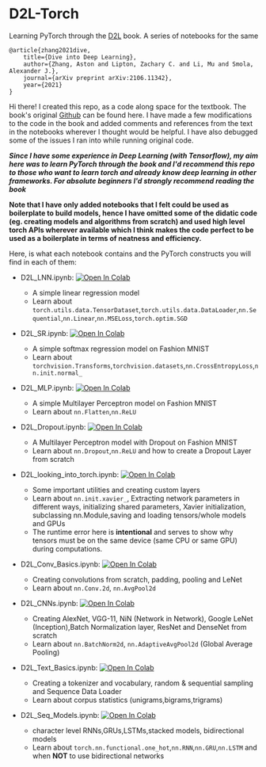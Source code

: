 # D2L-Torch
Learning PyTorch through the [D2L](https://d2l.ai/) book. A series of notebooks for the same

```
@article{zhang2021dive,
    title={Dive into Deep Learning},
    author={Zhang, Aston and Lipton, Zachary C. and Li, Mu and Smola, Alexander J.},
    journal={arXiv preprint arXiv:2106.11342},
    year={2021}
}
```

Hi there!
I created this repo, as a code along space for the textbook. The book's original [Github](https://github.com/d2l-ai/d2l-en) can be found here. I have made a few modifications to the code in the book and added comments and references from the text in the notebooks wherever I thought would be helpful. I have also debugged some of the issues I ran into while running original code.

_**Since I have some experience in Deep Learning (with Tensorflow), my aim here was to learn PyTorch through the book and I'd recommend this repo to those who want to learn torch and already know deep learning in other frameworks. For absolute beginners I'd strongly recommend reading the book**_

**Note that I have only added notebooks that I felt could be used as boilerplate to build models, hence I have omitted some of the didatic code (eg. creating models and algorithms from scratch) and used high level torch APIs wherever available which I think makes the code perfect to be used as a boilerplate in terms of neatness and efficiency.**



Here, is what each notebook contains and the PyTorch constructs you will find in each of them:
* D2L_LNN.ipynb: [![Open In Colab](https://colab.research.google.com/assets/colab-badge.svg)](https://colab.research.google.com/github/rajlm10/D2L-Torch/blob/main/D2L_LNN.ipynb)
  - A simple linear regression model 
  - Learn about `torch.utils.data.TensorDataset`,`torch.utils.data.DataLoader`,`nn.Sequential`,`nn.Linear`,`nn.MSELoss`,`torch.optim.SGD`
  
* D2L_SR.ipynb: [![Open In Colab](https://colab.research.google.com/assets/colab-badge.svg)](https://colab.research.google.com/github/rajlm10/D2L-Torch/blob/main/D2L_SR.ipynb)
  - A simple softmax regression model on Fashion MNIST 
  - Learn about `torchvision.Transforms`,`torchvision.datasets`,`nn.CrossEntropyLoss`,`nn.init.normal_`

* D2L_MLP.ipynb: [![Open In Colab](https://colab.research.google.com/assets/colab-badge.svg)](https://colab.research.google.com/github/rajlm10/D2L-Torch/blob/main/D2L_MLP.ipynb)
  - A simple Multilayer Perceptron model on Fashion MNIST 
  - Learn about `nn.Flatten`,`nn.ReLU`

* D2L_Dropout.ipynb: [![Open In Colab](https://colab.research.google.com/assets/colab-badge.svg)](https://colab.research.google.com/github/rajlm10/D2L-Torch/blob/main/D2L_Dropout.ipynb) 
  - A Multilayer Perceptron model with Dropout on Fashion MNIST 
  - Learn about `nn.Dropout`,`nn.ReLU` and how to create a Dropout Layer from scratch

* D2L_looking_into_torch.ipynb: [![Open In Colab](https://colab.research.google.com/assets/colab-badge.svg)](https://colab.research.google.com/github/rajlm10/D2L-Torch/blob/main/D2L_looking_into_torch.ipynb)
  - Some important utilities and creating custom layers
  - Learn about `nn.init.xavier_`, Extracting network parameters in different ways, initializing shared parameters, Xavier initialization, subclassing nn.Module,saving and loading tensors/whole models and GPUs
  - The runtime error here is **intentional** and serves to show why tensors must be on the same device (same CPU or same GPU) during computations.

* D2L_Conv_Basics.ipynb: [![Open In Colab](https://colab.research.google.com/assets/colab-badge.svg)](https://colab.research.google.com/github/rajlm10/D2L-Torch/blob/main/D2L_Conv_Basics.ipynb)
  - Creating convolutions from scratch, padding, pooling and LeNet
  - Learn about `nn.Conv.2d`, `nn.AvgPool2d`
  
 * D2L_CNNs.ipynb: [![Open In Colab](https://colab.research.google.com/assets/colab-badge.svg)](https://colab.research.google.com/github/rajlm10/D2L-Torch/blob/main/D2L_CNNs.ipynb)
    - Creating AlexNet, VGG-11, NiN (Network in Network), Google LeNet (Inception),Batch Normalization layer, ResNet and DenseNet from scratch
    - Learn about `nn.BatchNorm2d`, `nn.AdaptiveAvgPool2d` (Global Average Pooling)

 * D2L_Text_Basics.ipynb: [![Open In Colab](https://colab.research.google.com/assets/colab-badge.svg)](https://colab.research.google.com/github/rajlm10/D2L-Torch/blob/main/D2L_Text_Basics.ipynb)
    - Creating a tokenizer and vocabulary, random & sequential sampling and Sequence Data Loader
    - Learn about corpus statistics (unigrams,bigrams,trigrams)

* D2L_Seq_Models.ipynb: [![Open In Colab](https://colab.research.google.com/assets/colab-badge.svg)](https://colab.research.google.com/github/rajlm10/D2L-Torch/blob/main/D2L_Seq_Models.ipynb) 
    - character level RNNs,GRUs,LSTMs,stacked models, bidirectional models
    - Learn about `torch.nn.functional.one_hot`,`nn.RNN`,`nn.GRU`,`nn.LSTM` and when **NOT** to use bidirectional networks

  
